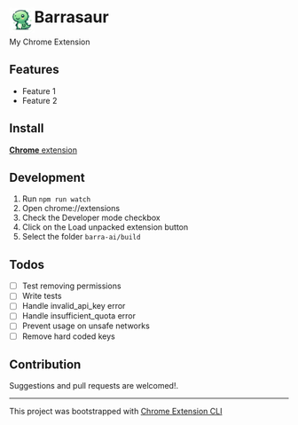 # <img src="public/icons/icon_48.png" width="45" align="left"> Barrasaur

My Chrome Extension

## Features

- Feature 1
- Feature 2

## Install

[**Chrome** extension]() <!-- TODO: Add chrome extension link inside parenthesis -->

## Development

1. Run `npm run watch`
2. Open chrome://extensions
3. Check the Developer mode checkbox
4. Click on the Load unpacked extension button
5. Select the folder `barra-ai/build`

## Todos

- [ ] Test removing permissions
- [ ] Write tests
- [ ] Handle invalid_api_key error
- [ ] Handle insufficient_quota error
- [ ] Prevent usage on unsafe networks
- [ ] Remove hard coded keys

## Contribution

Suggestions and pull requests are welcomed!.

---

This project was bootstrapped with [Chrome Extension CLI](https://github.com/dutiyesh/chrome-extension-cli)

